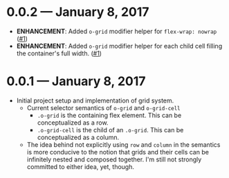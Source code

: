 # 0.0.2 &mdash; January 8, 2017

- **ENHANCEMENT**: Added `o-grid` modifier helper for `flex-wrap: nowrap` ([#1](https://github.com/Ticketfly-UI/ticketfly-css-grid-objects/pull/1))
- **ENHANCEMENT**: Added `o-grid` modifier helper for each child cell filling
the container's full width. ([#1](https://github.com/Ticketfly-UI/ticketfly-css-grid-objects/pull/1))


# 0.0.1 &mdash; January 8, 2017

- Initial project setup and implementation of grid system.
  + Current selector semantics of `o-grid` and `o-grid-cell`
    - `.o-grid` is the containing flex element. This can be conceptualized
    as a row.
    - `.o-grid-cell` is the child of an `.o-grid`. This can be conceptualized
    as a column.
  + The idea behind not explicitly using `row` and `column` in the semantics is
  more conducive to the notion that grids and their cells can be infinitely
  nested and composed together. I'm still not strongly committed to either idea, yet, though.

